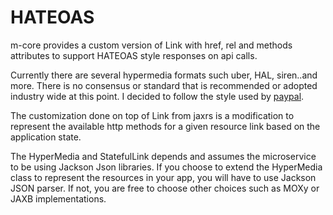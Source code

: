 # HATEOAS 

m-core provides a custom version of Link with href, rel and methods attributes to support HATEOAS style responses on api calls.
 
Currently there are several hypermedia formats such uber, HAL, siren..and more. There is no consensus or standard that is recommended or adopted industry wide at this point. I decided to follow the style used by [paypal](https://developer.paypal.com/docs/api/payments/). 

The customization done on top of Link from jaxrs is a modification to represent the available http methods for a given resource link based on the application state.

The HyperMedia and StatefulLink depends and assumes the microservice to be using Jackson Json libraries. If you choose to extend the HyperMedia class to represent the resources in your app, you will have to use Jackson JSON parser.
If not, you are free to choose other choices such as MOXy or JAXB implementations.

